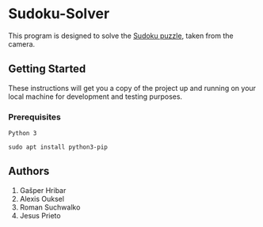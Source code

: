 # Sudoku-Solver
This program is designed to solve the [Sudoku puzzle](https://en.wikipedia.org/wiki/Sudoku), taken from the camera.

## Getting Started
These instructions will get you a copy of the project up and running on your local machine for development and testing purposes.

### Prerequisites
````
Python 3

sudo apt install python3-pip
````
## Authors
1. Gašper Hribar
2. Alexis Ouksel
3. Roman Suchwalko
4. Jesus Prieto

